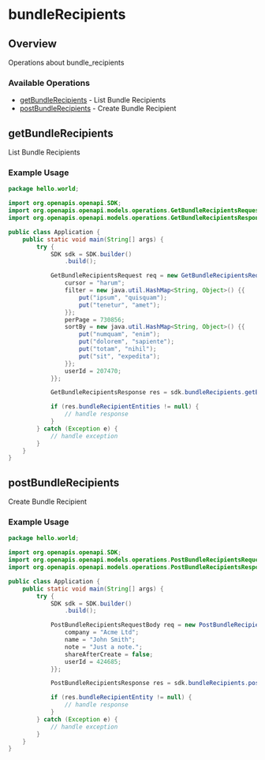 # bundleRecipients

## Overview

Operations about bundle_recipients

### Available Operations

* [getBundleRecipients](#getbundlerecipients) - List Bundle Recipients
* [postBundleRecipients](#postbundlerecipients) - Create Bundle Recipient

## getBundleRecipients

List Bundle Recipients

### Example Usage

```java
package hello.world;

import org.openapis.openapi.SDK;
import org.openapis.openapi.models.operations.GetBundleRecipientsRequest;
import org.openapis.openapi.models.operations.GetBundleRecipientsResponse;

public class Application {
    public static void main(String[] args) {
        try {
            SDK sdk = SDK.builder()
                .build();

            GetBundleRecipientsRequest req = new GetBundleRecipientsRequest(456130) {{
                cursor = "harum";
                filter = new java.util.HashMap<String, Object>() {{
                    put("ipsum", "quisquam");
                    put("tenetur", "amet");
                }};
                perPage = 730856;
                sortBy = new java.util.HashMap<String, Object>() {{
                    put("numquam", "enim");
                    put("dolorem", "sapiente");
                    put("totam", "nihil");
                    put("sit", "expedita");
                }};
                userId = 207470;
            }};            

            GetBundleRecipientsResponse res = sdk.bundleRecipients.getBundleRecipients(req);

            if (res.bundleRecipientEntities != null) {
                // handle response
            }
        } catch (Exception e) {
            // handle exception
        }
    }
}
```

## postBundleRecipients

Create Bundle Recipient

### Example Usage

```java
package hello.world;

import org.openapis.openapi.SDK;
import org.openapis.openapi.models.operations.PostBundleRecipientsRequestBody;
import org.openapis.openapi.models.operations.PostBundleRecipientsResponse;

public class Application {
    public static void main(String[] args) {
        try {
            SDK sdk = SDK.builder()
                .build();

            PostBundleRecipientsRequestBody req = new PostBundleRecipientsRequestBody(153694, "johndoe@gmail.com") {{
                company = "Acme Ltd";
                name = "John Smith";
                note = "Just a note.";
                shareAfterCreate = false;
                userId = 424685;
            }};            

            PostBundleRecipientsResponse res = sdk.bundleRecipients.postBundleRecipients(req);

            if (res.bundleRecipientEntity != null) {
                // handle response
            }
        } catch (Exception e) {
            // handle exception
        }
    }
}
```
